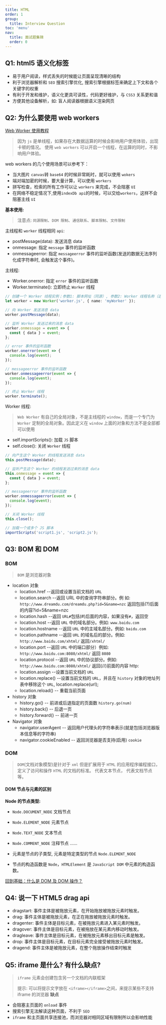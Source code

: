 ```yaml
---
title: HTML
order: 1
group:
  title: Interview Question
toc: 'menu'
nav:
  title: 面试题集锦
  order: 0
---
```


## Q1: html5 语义化标签

- 易于用户阅读，样式丢失的时候能让页面呈现清晰的结构
- 利于浏览器解析和 `SEO` 搜索引擎优化, 搜索引擎根据标签来确定上下文和各个关键字的权重
- 有利于开发和维护，语义化更具可读性，代码更好维护，与 `CSS3` 关系更和谐
- 方便其他设备解析，如: 盲人阅读器根据语义渲染网页

## Q2: 为什么要使用 web workers

[Web Worker 使用教程](http://www.ruanyifeng.com/blog/2018/07/web-worker.html)

> 因为 `js` 是单线程，如果存在大数据运算的时候会影响用户使用体验，出现卡顿的情况。
> 使用 `web workers` 可以开启一个线程，在运算的同时，不影响用户体验。

web workers 的几个使用场景可以参考下：

- 当大图片 `canvas`转 `base64` 的时候非常耗时，就可以使用 `wokers`
- 端对端加密的时候，要大量计算，可以使用 `workers`
- 拼写检查，检索的所有工作可以让 `workers` 来完成，不会阻塞 `UI`
- 在网络不稳定情况下,使用`indexDb api`的时候，可以交给`workers`，这样不会阻塞主线 `UI`

**基本使用:**

> 注意点: `同源限制`、`DOM 限制`、`通信联系`、`脚本限制`、`文件限制`

主线程和 `worker` 线程相同 `api`:

- postMessage(data): 发送消息 data
- onmessage: 指定 `message` 事件的监听函数
- onmessageerror: 指定 `messageerror` 事件的监听函数(发送的数据无法序列化成字符串时, 会触发这个事件)。

主线程:

- Worker.onerror: 指定 `error` 事件的监听函数
- Worker.terminate(): 立即终止 `Worker` 线程

```ts
// 创建一个 Worker 线程实例；参数1: 脚本网址（同源）, 参数2: Worker 线程名称（选填）
let worker = new Worker('worker.js', { name: 'myWorker' });

// 向 Worker 发送消息 data
worker.postMessage(data);

// 监听 Worker 发送过来的消息 data
worker.onmessage = event => {
  const { data } = event;
};

// error 事件的监听函数
worker.onerror(event => {
  console.log(event);
});

// messageerror 事件的监听函数
worker.onmessageerror(event => {
  console.log(event);
});

// 终止 Worker 线程
worker.terminate();
```

Worker 线程:

> `Web Worker` 有自己的全局对象，不是主线程的 `window`，而是一个专门为 `Worker` 定制的全局对象。因此定义在 `window` 上面的对象和方法不是全部都可以使用

- self.importScripts(): 加载 `JS` 脚本
- self.close(): 关闭 `Worker` 线程

```ts
// 向产生这个 Worker 的线程发送消息 data
this.postMessage(data);

// 监听产生这个 Worker 的线程发送过来的消息 data
this.onmessage = event => {
  const { data } = event;
};

// messageerror 事件的监听函数
worker.onmessageerror(event => {
  console.log(event);
});

// 关闭 Worker 线程
this.close();

// 加载一个或多个 JS 脚本
importScripts('script1.js', 'script2.js');
```

## Q3: BOM 和 DOM

### BOM

> `BOM` 是浏览器对象

- location 对象
  - location.href --返回或设置当前文档的 `URL`
  - location.search --返回 URL 中的查询字符串部分。例
    如: `http://www.dreamdu.com/dreamdu.php?id=5&name=nzc` 返回包括(?)后面的内容?id=5&name=nzc
  - location.hash --返回 `URL#`包括(#)后面的内容，如果没有`#`，返回空
  - location.host --返回 `URL` 中的域名部分。例如: `www.baidu.com`
  - location.hostname --返回 `URL` 中的主域名部分。例如: `baidu.com`
  - location.pathname --返回 `URL` 的域名后的部分。例如: `http://www.baidu.com/xhtml/` 返回`/xhtml/`
  - location.port --返回 `URL` 中的端口部分）例如: `http://www.baidu.com:8080/xhtml/` 返回 `8080`
  - location.protocol --返回 `URL` 中的协议部分。例如: `http://www.baidu.com:8080/xhtml/` 返回(//)前面的内容 http:
  - location.assign --设置当前文档的 `URL`
  - location.replace() --设置当前文档的 `URL`，并且在 `history` 对象的地址列表中移除这个 `URL`, location.replace(url);
  - location.reload() -- 重载当前页面
- history 对象
  - history.go() -- 前进或后退指定的页面数 `history.go(num)`
  - history.back() -- 后退一页
  - history.forward() -- 前进一页
- Navigator 对象
  - navigator.userAgent -- 返回用户代理头的字符串表示(就是包括浏览器版本信息等的字符串)
  - navigator.cookieEnabled -- 返回浏览器是否支持(启用) `cookie`

### DOM

> `DOM`(文档对象模型)是针对于 `xml` 但是扩展用于 `HTML` 的应用程序编程接口，定义了访问和操作 `HTML` 的文档的标准。
> 代表文本节点， 代表文档节点等。

#### DOM 节点与元素的区别

**Node 的节点类型:**

- `Node.DOCUMENT_NODE` 文档节点
- `Node.ELEMENT_NODE` 元素节点
- `Node.TEXT_NODE` 文本节点
- `Node.COMMENT_NODE` 注释节点
  ......

- 元素是节点的子类型, 元素是特定类型的节点 `Node.ELEMENT_NODE`
- 节点的构造函数是 `Node`，`HTMLElement` 是 `JavaScript DOM` 中元素的构造函数。

[回到基础：什么是 DOM 及 DOM 操作？](https://juejin.cn/post/6844904023003234311)

## Q4: 说一下 HTML5 drag api

- dragstart: 事件主体是被拖放元素，在开始拖放被拖放元素时触发。
- drag: 事件主体是被拖放元素，在正在拖放被拖放元素时触发。
- dragenter: 事件主体是目标元素，在被拖放元素进入某元素时触发。
- dragover: 事件主体是目标元素，在被拖放在某元素内移动时触发。
- dragleave: 事件主体是目标元素，在被拖放元素移出目标元素是触发。
- drop: 事件主体是目标元素，在目标元素完全接受被拖放元素时触发。
- dragend: 事件主体是被拖放元素，在整个拖放操作结束时触发

## Q5: iframe 是什么? 有什么缺点?

> `iframe` 元素会创建包含另一个文档的内联框架
>
> 提示: 可以将提示文字放在 `<iframe></iframe>`之间，来提示某些不支持 iframe 的浏览器
> **缺点**

- 会阻塞主页面的 `onload` 事件
- 搜索引擎无法解读这种页面，不利于 `SEO`
- `iframe` 和主页面共享连接池，而浏览器对相同区域有限制所以会影响性能
